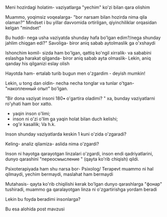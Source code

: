 Meni hozirdagi holatim- vaziyatlarga "yechim" ko'zi bilan qara olishim

Muammo, yoqimsiz voqealarga- "bor narsam bilan hozirda nima qila olaman?" Mindset i bu yillar davvomida ortirilgan, qiyinchiliklar orqasidan kelgan "mindset" 



Bu huddi- nega usha vaziyatda shunday hafa bo'lgan edim?/nega shunday jahlim chiqgan edi?" Savoliga- biror aniq sabab aytolmaslik ga o'xshaydi


Ishonchim komil- sizda ham bo'lgan, qattiq ko'ngil xirralik- va sababini eslashga harakat qilganda- biror aniq sabab ayta olmaslik- Lekin, aniq qanday his qilganizi eslay olish


Hayotda ham- ertalab turib bugun men o'zgardim - deyish mumkin! 

Lekin, u tong dan oldin- necha necha tonglar va tunlar o'tgan- "накопленный опыт" bo'lgan. 

"Bir dona vaziyat insoni 180• o'gartira oladimi? " xa, bunday vaziyatlarni ro'yhati ham bor xatto. 

- yaqin inson o'limi;
- inson ni o'zi o'lim ga yaqin holat bilan duch kelishi; 
- og'ir kasallik; 
Va h.k. 

Inson shunday vaziyatlarda keskin 1 kuni o'zida o'zgaradi?

Keling- analiz qilamiza- aslida nima o'zgardi? 


Inson ni hayotga qarayotgan linzalari o'zgardi, inson endi qadriyatlarini, dunyo qarashini "переосмысление " (qayta ko'rib chiqish) qildi. 


Psixoterapiyada ham shu narsa bor- Psixolog/ Terapevt muammo ni hal qilmaydi, yechim bermaydi, maslahat ham bermaydi 


Mutahasis- qayta ko'rib chiqilishi kerak bo'lgan dunyo qarashlarga "фонар" tushiradi, muammo ga qaralayotgan linza ni o'zgartirishga yordam beradi

Lekin bu foyda beradimi insonlarga? 

Bu esa alohida post mavzusi
